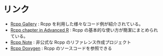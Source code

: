 # リンク

* [Rcpp Gallery](http://gallery.rcpp.org/) : Rcpp を利用した様々なコード例が紹介されている。
* [Rcpp chapter in Advanced R](http://adv-r.had.co.nz/Rcpp.html) : Rcpp の基本的な使い方が簡潔にまとめられている。
* [Rcpp Note](http://statr.me/rcpp-note/index.html) :
非公式な Rcpp のリファレンス作成プロジェクト
* [Rcpp Doxygen](http://dirk.eddelbuettel.com/code/rcpp/html/) : Rcpp のソースコードを参照できる

